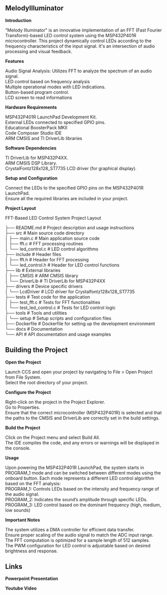 ## MelodyIlluminator

**Introduction**

"Melody Illuminator" is an innovative implementation of an FFT (Fast Fourier Transform)-based LED control system using the MSP432P401R microcontroller. This project dynamically control LEDs according to the frequency characteristics of the input signal. It's an intersection of audio processing and visual feedback.

**Features**

Audio Signal Analysis: Utilizes FFT to analyze the spectrum of an audio signal. <br>
LED control based on frequency analysis <br>
Multiple operational modes with LED indications. <br>
Button-based program control. <br>
LCD screen to read informations

**Hardware Requirements**

MSP432P401R LaunchPad Development Kit. <br>
External LEDs connected to specified GPIO pins. <br>
Educational BoosterPack MKII <br>
Code Composer Studio IDE <br>
ARM CMSIS and TI DriverLib libraries

**Software Dependencies**

TI DriverLib for MSP432P4XX. <br>
ARM CMSIS DSP Library. <br>
CrystalFontz128x128_ST7735 LCD driver (for graphical display).

**Setup and Configuration**

Connect the LEDs to the specified GPIO pins on the MSP432P401R LaunchPad. <br>
Ensure all the required libraries are included in your project.

**Project Layout**

FFT-Based LED Control System Project Layout

├── README.md                 # Project description and usage instructions <br>
├── src                       # Main source code directory <br>
│   ├── main.c                # Main application source code <br>
│   ├── fft.c                 # FFT processing routines <br>
│   └── led_control.c         # LED control algorithms <br>
├── include                   # Header files <br>
│   ├── fft.h                 # Header for FFT processing <br>
│   └── led_control.h         # Header for LED control functions <br>
├── lib                       # External libraries <br>
│   ├── CMSIS                 # ARM CMSIS library <br>
│   └── DriverLib             # TI DriverLib for MSP432P4XX <br>
├── drivers                   # Device specific drivers <br>
│   └── LcdDriver             # LCD driver for Crystalfontz128x128_ST7735 <br>
├── tests                     # Test code for the application <br>
│   ├── test_fft.c            # Tests for FFT functionalities <br>
│   └── test_led_control.c    # Tests for LED control logic <br>
├── tools                     # Tools and utilities <br>
│   └── setup                 # Setup scripts and configuration files <br>
├── Dockerfile                # Dockerfile for setting up the development environment <br>
└── docs                      # Documentation <br>
    └── API                   # API documentation and usage examples <br>

## Building the Project

**Open the Project**

Launch CCS and open your project by navigating to File > Open Project from File System. <br>
Select the root directory of your project.

**Configure the Project**

Right-click on the project in the Project Explorer. <br>
Go to Properties. <br>
Ensure that the correct microcontroller (MSP432P401R) is selected and that the paths to the CMSIS and DriverLib are correctly set in the build settings.

**Build the Project**

Click on the Project menu and select Build All. <br>
The IDE compiles the code, and any errors or warnings will be displayed in the console.

**Usage**

Upon powering the MSP432P401R LaunchPad, the system starts in PROGRAM_1 mode and can be switched between different modes using the onboard button. Each mode represents a different LED control algorithm based on the FFT analysis: <br>
PROGRAM_1: Controls LEDs based on the intensity and frequency range of the audio signal. <br>
PROGRAM_2: Indicates the sound’s amplitude through specific LEDs. <br>
PROGRAM_3: LED control based on the dominant frequency (high, medium, low sounds)

**Important Notes**

The system utilizes a DMA controller for efficient data transfer. <br>
Ensure proper scaling of the audio signal to match the ADC input range. <br>
The FFT computation is optimized for a sample length of 512 samples. <br>
The PWM configuration for LED control is adjustable based on desired brightness and response.

## Links 

**Powerpoint Presentation**


**Youtube Video** 

